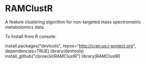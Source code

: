 RAMClustR
=========

A feature clustering algorithm for non-targeted mass spectrometric metabolomics data.

To Install from R console:

install.packages("devtools", repos="http://cran.us.r-project.org", dependencies=TRUE)
library(devtools) 
install_github("cbroeckl/RAMClustR")
library(RAMClustR) 
